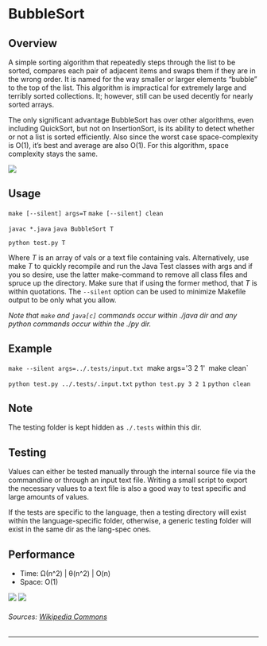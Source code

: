 # BubbleSort

Overview
---
A simple sorting algorithm that repeatedly steps through the list to be sorted,
compares each pair of adjacent items and swaps them if they are in the wrong
order. It is named for the way smaller or larger elements “bubble” to the
top of the list. This algorithm is impractical for extremely large and
terribly sorted collections. It; however, still can be used decently
for nearly sorted arrays.

The only significant advantage BubbleSort has over other algorithms, even
including QuickSort, but not on InsertionSort, is its ability to detect
whether or not a list is sorted efficiently. Also since the worst case
space-complexity is O(1), it’s best and average are also O(1). For 
this algorithm, space complexity stays the same.

![][1]

Usage
---
`make [--silent] args=T`
`make [--silent] clean`

`javac *.java`
`java BubbleSort T`

`python test.py T`

Where _T_ is an array of vals or a text file containing vals. Alternatively,
use make _T_ to quickly recompile and run the Java Test classes with args 
and if you so desire, use the latter make-command to remove all class 
files and spruce up the directory. Make sure that if using the former 
method, that _T_ is within quotations. The `--silent` option can be 
used to minimize Makefile output to be only what you allow.

_Note that `make` and `java[c]` commands occur within ./java dir and any 
python commands occur within the ./py dir._

Example
---
`make --silent args=../.tests/input.txt
`make args='3 2 1'`
`make clean`

`python test.py ../.tests/.input.txt`
`python test.py 3 2 1`
`python clean`

Note
---
The testing folder is kept hidden as `./.tests` within this dir.

Testing
---
Values can either be tested manually through the internal source file via 
the commandline or through an input text file. Writing a small script to 
export the necessary values to a text file is also a good way to test 
specific and large amounts of values. 

If the tests are specific to the language, then a testing directory will
exist within the language-specific folder, otherwise, a generic testing 
folder will exist in the same dir as the lang-spec ones.

Performance
---
* Time: Ω(n^2) | θ(n^2) | O(n)
* Space: O(1)

![][2]
![][3]

###### Sources: [Wikipedia Commons](https://commons.wikimedia.org/wiki/Main_Page)

--------------------------------------------------------------------------------

<!--- this is where the sources go -->
[1]: ./.res/img3.gif
[2]: ./.res/img1.png
[3]: ./.res/img2.gif
